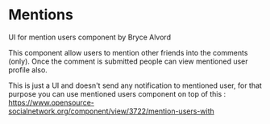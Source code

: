 # Mentions
UI for mention users component by Bryce Alvord 

This component allow users to mention other friends into the comments (only).  Once the comment is submitted people can view mentioned user profile also.

This is just a UI and doesn't send any notification to mentioned user,  for that purpose you can use mentioned users component on top of this :  https://www.opensource-socialnetwork.org/component/view/3722/mention-users-with 
